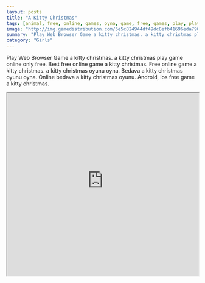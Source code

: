 ```yaml
---
layout: posts
title: "A Kitty Christmas"
tags: [animal, free, online, games, oyna, game, free, games, play, play, games]
image: "http://img.gamedistribution.com/5e5c824944df49dc8efb41696eda790f.jpg"
summary: "Play Web Browser Game a kitty christmas. a kitty christmas play game online only free. Best free online game a kitty christmas. Free online game a kitty christmas. a kitty christmas oyunu oyna. Bedava a kitty christmas oyunu oyna. Online bedava a kitty christmas oyunu. Android, ios free game a kitty christmas."
category: "Girls"
---
```


Play Web Browser Game a kitty christmas. a kitty christmas play game online only free. Best free online game a kitty christmas. Free online game a kitty christmas. a kitty christmas oyunu oyna. Bedava a kitty christmas oyunu oyna. Online bedava a kitty christmas oyunu. Android, ios free game a kitty christmas.

<iframe width="100%" height="480px;" src="http://flash.gamedistribution.com?game=5e5c824944df49dc8efb41696eda790f"></iframe>